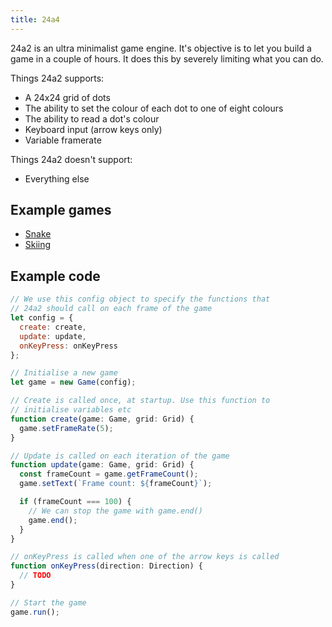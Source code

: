 ```yaml
---
title: 24a4
---
```


24a2 is an ultra minimalist game engine. It's objective is to let you build a game in a couple of hours. It does this by severely limiting what you can do.

Things 24a2 supports:

- A 24x24 grid of dots
- The ability to set the colour of each dot to one of eight colours
- The ability to read a dot's colour
- Keyboard input (arrow keys only)
- Variable framerate

Things 24a2 doesn't support:

- Everything else

## Example games

- [Snake](/games/snake)
- [Skiing](/games/skiing)

## Example code

```javascript
// We use this config object to specify the functions that
// 24a2 should call on each frame of the game
let config = {
  create: create,
  update: update,
  onKeyPress: onKeyPress
};

// Initialise a new game
let game = new Game(config);

// Create is called once, at startup. Use this function to
// initialise variables etc
function create(game: Game, grid: Grid) {
  game.setFrameRate(5);
}

// Update is called on each iteration of the game
function update(game: Game, grid: Grid) {
  const frameCount = game.getFrameCount();
  game.setText(`Frame count: ${frameCount}`);

  if (frameCount === 100) {
    // We can stop the game with game.end()
    game.end();
  }
}

// onKeyPress is called when one of the arrow keys is called
function onKeyPress(direction: Direction) {
  // TODO
}

// Start the game
game.run();
```

